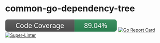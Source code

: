 # common-go-dependency-tree

![Code Coverage](./badges/coverage.svg)
[![Go Report Card](https://goreportcard.com/badge/github.com/cjlapao/common-go-dependency-tree)](https://goreportcard.com/report/github.com/cjlapao/common-go-dependency-tree)
[![Super-Linter](https://github.com/cjlapao/common-go-dependency-tree/actions/workflows/<linter/badge.svg)](https://github.com/marketplace/actions/super-linter)